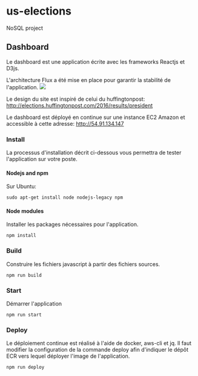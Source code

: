 # us-elections
NoSQL project

## Dashboard
Le dashboard est une application écrite avec les frameworks Reactjs et D3js.

L'architecture Flux a été mise en place pour garantir la stabilité de l'application.
![](https://cask.scotch.io/2014/10/V70cSEC.png)

Le design du site est inspiré de celui du huffingtonpost: http://elections.huffingtonpost.com/2016/results/president

Le dashboard est déployé en continue sur une instance EC2 Amazon et accessible à cette adresse: http://54.91.134.147

### Install
La processus d'installation décrit ci-dessous vous permettra de tester l'application sur votre poste.

#### Nodejs and npm
Sur Ubuntu:
```
sudo apt-get install node nodejs-legacy npm
```

#### Node modules
Installer les packages nécessaires pour l'application.
```
npm install
```

### Build
Construire les fichiers javascript à partir des fichiers sources.
```
npm run build
```

### Start
Démarrer l'application
```
npm run start
```

### Deploy

Le déploiement continue est réalisé à l'aide de docker, aws-cli et jq.
Il faut modifier la configuration de la commande deploy afin d'indiquer le dépôt ECR vers lequel déployer l'image de l'application.
```
npm run deploy
```
